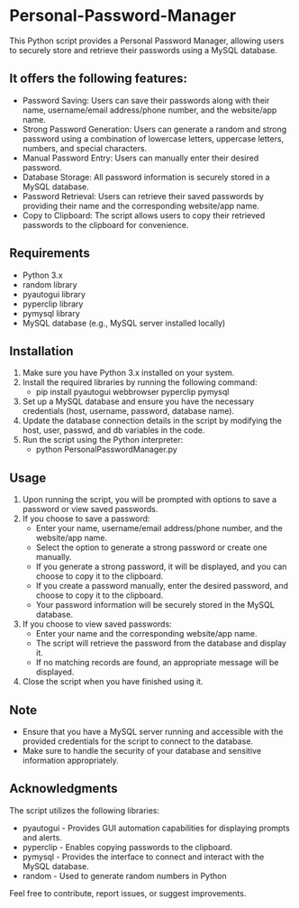 # Personal-Password-Manager

This Python script provides a Personal Password Manager, allowing users to securely store and retrieve their passwords using a MySQL database. 

## It offers the following features:

- Password Saving: Users can save their passwords along with their name, username/email address/phone number, and the website/app name.
- Strong Password Generation: Users can generate a random and strong password using a combination of lowercase letters, uppercase letters, numbers, and special characters.
- Manual Password Entry: Users can manually enter their desired password.
- Database Storage: All password information is securely stored in a MySQL database.
- Password Retrieval: Users can retrieve their saved passwords by providing their name and the corresponding website/app name.
- Copy to Clipboard: The script allows users to copy their retrieved passwords to the clipboard for convenience.

## Requirements
- Python 3.x
- random library
- pyautogui library
- pyperclip library
- pymysql library
- MySQL database (e.g., MySQL server installed locally)

## Installation
1. Make sure you have Python 3.x installed on your system.
2. Install the required libraries by running the following command: 
      - pip install pyautogui webbrowser pyperclip pymysql
3. Set up a MySQL database and ensure you have the necessary credentials (host, username, password, database name).
4. Update the database connection details in the script by modifying the host, user, passwd, and db variables in the code.
5. Run the script using the Python interpreter:
      - python PersonalPasswordManager.py

## Usage
1. Upon running the script, you will be prompted with options to save a password or view saved passwords.
2. If you choose to save a password:
     - Enter your name, username/email address/phone number, and the website/app name.
     - Select the option to generate a strong password or create one manually.
     - If you generate a strong password, it will be displayed, and you can choose to copy it to the clipboard.
     - If you create a password manually, enter the desired password, and choose to copy it to the clipboard.
     - Your password information will be securely stored in the MySQL database.
3. If you choose to view saved passwords:
    - Enter your name and the corresponding website/app name.
    - The script will retrieve the password from the database and display it.
    - If no matching records are found, an appropriate message will be displayed.
4. Close the script when you have finished using it.

## Note
- Ensure that you have a MySQL server running and accessible with the provided credentials for the script to connect to the database.
- Make sure to handle the security of your database and sensitive information appropriately.

## Acknowledgments

The script utilizes the following libraries:

- pyautogui - Provides GUI automation capabilities for displaying prompts and alerts.
- pyperclip - Enables copying passwords to the clipboard.
- pymysql - Provides the interface to connect and interact with the MySQL database.
- random - Used to generate random numbers in Python

Feel free to contribute, report issues, or suggest improvements.

